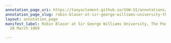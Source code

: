 ```yaml
---
annotation_page_uri: https://tanyaclement.github.io/SGW-SI/annotations/robin-blaser-at-sir-george-williams-university-the-poetry-series-28-march-1969-canvas-1-unknown.json
annotation_page_slug: robin-blaser-at-sir-george-williams-university-the-poetry-series-28-march-1969-canvas-1-unknown
layout: annotation_page
manifest_label: Robin Blaser at Sir George Williams University, The Poetry Series,
  28 March 1969

---
```

